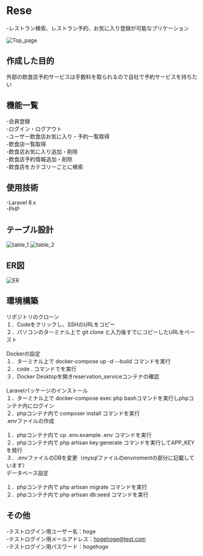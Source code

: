 # Rese
-レストラン検索、レストラン予約、お気に入り登録が可能なプリケーション

![Top_page](https://github.com/MegumiKurokawa/megumisasaki_reservation_service/assets/127080181/bd3327af-50f1-4f4e-a1e1-9bf1f59efe27)

## 作成した目的
外部の飲食店予約サービスは手数料を取られるので自社で予約サービスを持ちたい

## 機能一覧
-会員登録<br>
-ログイン・ログアウト<br>
-ユーザー飲食店お気に入り・予約一覧取得<br>
-飲食店一覧取得<br>
-飲食店お気に入り追加・削除<br>
-飲食店予約情報追加・削除<br>
-飲食店をカテゴリーごとに検索<br>

## 使用技術
-Laravel 8.x<br>
-PHP

## テーブル設計
![table_1](https://github.com/MegumiKurokawa/megumisasaki_reservation_service/assets/127080181/50184d8b-84aa-496a-b18c-ee6baf68f6de)
![table_2](https://github.com/MegumiKurokawa/megumisasaki_reservation_service/assets/127080181/c9564bd8-dd28-46b9-a36e-cc97adc63f6a)

## ER図
![ER](https://github.com/MegumiKurokawa/megumisasaki_reservation_service/assets/127080181/1a5f63ce-eb21-42c5-8212-5f868986d003)

## 環境構築
リポジトリのクローン<br>
１．Codeをクリックし、SSHのURLをコピー<br>
２．パソコンのターミナル上で git clone と入力後すでにコピーしたURLをペースト<br><br>
Dockerの設定<br>
１．ターミナル上で docker-compose up -d --build コマンドを実行<br>
２．code . コマンドでを実行<br>
３．Docker Desktopを開きreservation_serviceコンテナの確認<br><br>
Laravelパッケージのインストール<br>
１．ターミナル上で docker-compose exec php bashコマンドを実行しphpコンテナ内にログイン<br>
２．phpコンテナ内で composer install コマンドを実行<br>
.envファイルの作成<br><br>
１．phpコンテナ内で cp .env.example .env コマンドを実行<br>
２．phpコンテナ内で php artisan key:generate コマンドを実行してAPP_KEYを発行<br>
３．.envファイルのDBを変更（mysqlファイルのenviromentの部分に記載しています）<br>
データベース設定<br><br>
１．phpコンテナ内で php artisan migrate コマンドを実行<br>
２．phpコンテナ内で php artisan db:seed コマンドを実行<br>

## その他
-テストログイン用ユーザー名：hoge<br>
-テストログイン用メールアドレス：hogehoge@test.com<br>
-テストログイン用パスワード：hogehoge
